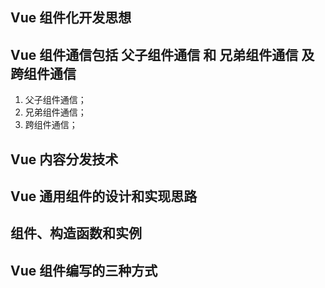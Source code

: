 ## Vue 组件化开发思想

## Vue 组件通信包括 父子组件通信 和 兄弟组件通信 及 跨组件通信

1. 父子组件通信；
2. 兄弟组件通信；
3. 跨组件通信；

## Vue 内容分发技术

## Vue 通用组件的设计和实现思路

## 组件、构造函数和实例

## Vue 组件编写的三种方式
